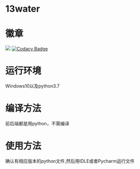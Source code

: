 # 13water
# 徽章
![](https://img.shields.io/badge/language-python-green.svg)
[![Codacy Badge](https://api.codacy.com/project/badge/Grade/0c8d1dc9674a4242a94aff9aed774a8e)](https://www.codacy.com/manual/cxxxyy/13water?utm_source=github.com&amp;utm_medium=referral&amp;utm_content=cxxxyy/13water&amp;utm_campaign=Badge_Grade)
# 运行环境
Windows10以及python3.7
# 编译方法
前后端都是用python，不需编译
# 使用方法
确认有相应版本的python文件,然后用IDLE或者Pycharm运行文件
